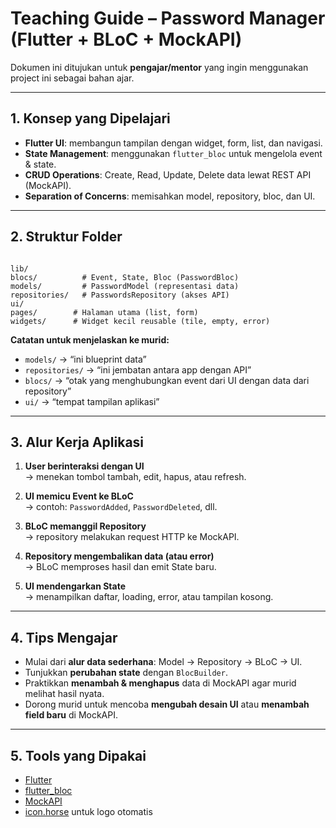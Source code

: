 # Teaching Guide – Password Manager (Flutter + BLoC + MockAPI)

Dokumen ini ditujukan untuk **pengajar/mentor** yang ingin menggunakan project ini sebagai bahan ajar.

---

## 1. Konsep yang Dipelajari
- **Flutter UI**: membangun tampilan dengan widget, form, list, dan navigasi.
- **State Management**: menggunakan `flutter_bloc` untuk mengelola event & state.
- **CRUD Operations**: Create, Read, Update, Delete data lewat REST API (MockAPI).
- **Separation of Concerns**: memisahkan model, repository, bloc, dan UI.

---

## 2. Struktur Folder
```

lib/
blocs/          # Event, State, Bloc (PasswordBloc)
models/         # PasswordModel (representasi data)
repositories/   # PasswordsRepository (akses API)
ui/
pages/        # Halaman utama (list, form)
widgets/      # Widget kecil reusable (tile, empty, error)

```

**Catatan untuk menjelaskan ke murid:**
- `models/` → “ini blueprint data”
- `repositories/` → “ini jembatan antara app dengan API”
- `blocs/` → “otak yang menghubungkan event dari UI dengan data dari repository”
- `ui/` → “tempat tampilan aplikasi”

---

## 3. Alur Kerja Aplikasi
1. **User berinteraksi dengan UI**  
   → menekan tombol tambah, edit, hapus, atau refresh.  

2. **UI memicu Event ke BLoC**  
   → contoh: `PasswordAdded`, `PasswordDeleted`, dll.  

3. **BLoC memanggil Repository**  
   → repository melakukan request HTTP ke MockAPI.  

4. **Repository mengembalikan data (atau error)**  
   → BLoC memproses hasil dan emit State baru.  

5. **UI mendengarkan State**  
   → menampilkan daftar, loading, error, atau tampilan kosong.

---

## 4. Tips Mengajar
- Mulai dari **alur data sederhana**: Model → Repository → BLoC → UI.
- Tunjukkan **perubahan state** dengan `BlocBuilder`.
- Praktikkan **menambah & menghapus** data di MockAPI agar murid melihat hasil nyata.
- Dorong murid untuk mencoba **mengubah desain UI** atau **menambah field baru** di MockAPI.

---

## 5. Tools yang Dipakai
- [Flutter](https://flutter.dev/)
- [flutter_bloc](https://pub.dev/packages/flutter_bloc)
- [MockAPI](https://mockapi.io)
- [icon.horse](https://icon.horse) untuk logo otomatis
